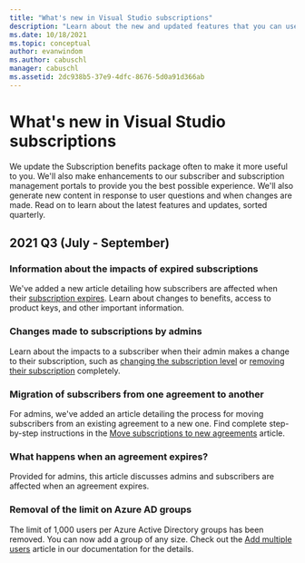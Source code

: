 ```yaml
---
title: "What's new in Visual Studio subscriptions"
description: "Learn about the new and updated features that you can use to manage Visual Studio subscriptions."
ms.date: 10/18/2021
ms.topic: conceptual
author: evanwindom
ms.author: cabuschl
manager: cabuschl
ms.assetid: 2dc938b5-37e9-4dfc-8676-5d0a91d366ab
---
```


# What&#39;s new in Visual Studio subscriptions
We update the Subscription benefits package often to make it more useful to you. We'll also make enhancements to our subscriber and subscription management portals to provide you the best possible experience.  We'll also generate new content in response to user questions and when changes are made.  Read on to learn about the latest features and updates, sorted quarterly.

## 2021 Q3 (July - September)

### Information about the impacts of expired subscriptions
We've added a new article detailing how subscribers are affected when their [subscription expires](subscription-expiration.md).  Learn about changes to benefits, access to product keys, and other important information. 

### Changes made to subscriptions by admins
Learn about the impacts to a subscriber when their admin makes a change to their subscription, such as [changing the subscription level](subscription-level-changes.md) or [removing their subscription](subscription-removed.md) completely.  

### Migration of subscribers from one agreement to another
For admins, we've added an article detailing the process for moving subscribers from an existing agreement to a new one.  Find complete step-by-step instructions in the [Move subscriptions to new agreements](migrate-subscriptions.md) article. 

### What happens when an agreement expires?
Provided for admins, this article discusses admins and subscribers are affected when an agreement expires.  

### Removal of the limit on Azure AD groups
The limit of 1,000 users per Azure Active Directory groups has been removed.  You can now add a group of any size.  Check out the [Add multiple users](./assign-license-bulk.md#use-azure-active-directory-groups-to-assign-subscriptions) article in our documentation for the details. 

